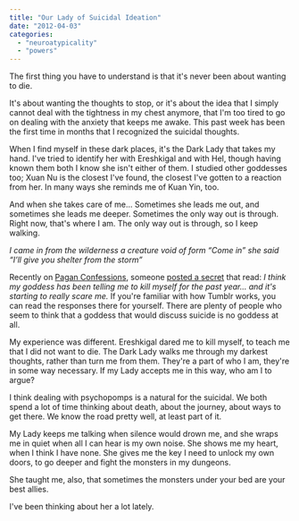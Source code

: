 ```yaml
---
title: "Our Lady of Suicidal Ideation"
date: "2012-04-03"
categories: 
  - "neuroatypicality"
  - "powers"
---
```


The first thing you have to understand is that it's never been about wanting to die.

It's about wanting the thoughts to stop, or it's about the idea that I simply cannot deal with the tightness in my chest anymore, that I'm too tired to go on dealing with the anxiety that keeps me awake. This past week has been the first time in months that I recognized the suicidal thoughts.

When I find myself in these dark places, it's the Dark Lady that takes my hand. I've tried to identify her with Ereshkigal and with Hel, though having known them both I know she isn't either of them. I studied other goddesses too; Xuan Nu is the closest I've found, the closest I've gotten to a reaction from her. In many ways she reminds me of Kuan Yin, too.

And when she takes care of me... Sometimes she leads me out, and sometimes she leads me deeper. Sometimes the only way out is through. Right now, that's where I am. The only way out is through, so I keep walking.

_I came in from the wilderness a creature void of form “Come in” she said “I’ll give you shelter from the storm”_

Recently on [Pagan Confessions](http://pagan-confessions.tumblr.com/), someone [posted a secret](http://pagan-confessions.tumblr.com/post/20260101423/trigger-warning-suicide) that read: _I think my goddess has been telling me to kill myself for the past year... and it's starting to really scare me._ If you're familiar with how Tumblr works, you can read the responses there for yourself. There are plenty of people who seem to think that a goddess that would discuss suicide is no goddess at all.

My experience was different. Ereshkigal dared me to kill myself, to teach me that I did not want to die. The Dark Lady walks me through my darkest thoughts, rather than turn me from them. They're a part of who I am, they're in some way necessary. If my Lady accepts me in this way, who am I to argue?

I think dealing with psychopomps is a natural for the suicidal. We both spend a lot of time thinking about death, about the journey, about ways to get there. We know the road pretty well, at least part of it.

My Lady keeps me talking when silence would drown me, and she wraps me in quiet when all I can hear is my own noise. She shows me my heart, when I think I have none. She gives me the key I need to unlock my own doors, to go deeper and fight the monsters in my dungeons.

She taught me, also, that sometimes the monsters under your bed are your best allies.

I've been thinking about her a lot lately.

